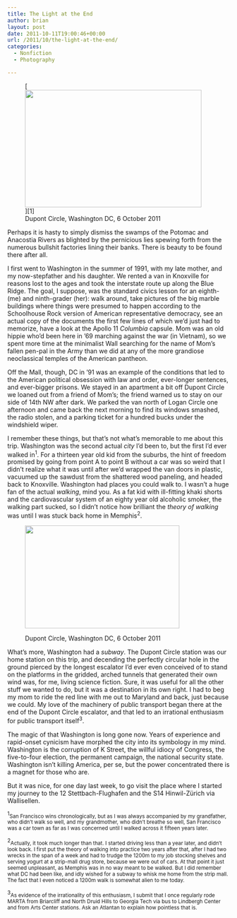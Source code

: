 ```yaml
---
title: The Light at the End
author: brian
layout: post
date: 2011-10-11T19:00:46+00:00
url: /2011/10/the-light-at-the-end/
categories:
  - Nonfiction
  - Photography

---
```

<figure style="width: 400px" class="wp-caption alignleft">[<img src="http://farm7.static.flickr.com/6060/6227298848_5d17eeaec0.jpg" alt="" width="400" height="266" />][1]<figcaption class="wp-caption-text">Dupont Circle, Washington DC, 6 October 2011</figcaption></figure> 

Perhaps it is hasty to simply dismiss the swamps of the Potomac and Anacostia Rivers as blighted by the pernicious lies spewing forth from the numerous bullshit factories lining their banks. There is beauty to be found there after all.<!--more-->

I first went to Washington in the summer of 1991, with my late mother, and my now-stepfather and his daughter. We rented a van in Knoxville for reasons lost to the ages and took the interstate route up along the Blue Ridge. The goal, I suppose, was the standard civics lesson for an eighth- (me) and ninth-grader (her): walk around, take pictures of the big marble buildings where things were presumed to happen according to the Schoolhouse Rock version of American representative democracy, see an actual copy of the documents the first few lines of which we&#8217;d just had to memorize, have a look at the Apollo 11 _Columbia_ capsule. Mom was an old hippie who&#8217;d been here in &#8217;69 marching against the war (in Vietnam), so we spent more time at the minimalist Wall searching for the name of Mom&#8217;s fallen pen-pal in the Army than we did at any of the more grandiose neoclassical temples of the American pantheon.

Off the Mall, though, DC in &#8217;91 was an example of the conditions that led to the American political obsession with law and order, ever-longer sentences, and ever-bigger prisons. We stayed in an apartment a bit off Dupont Circle we loaned out from a friend of Mom&#8217;s; the friend warned us to stay on our side of 14th NW after dark. We parked the van north of Logan Circle one afternoon and came back the next morning to find its windows smashed, the radio stolen, and a parking ticket for a hundred bucks under the windshield wiper.

I remember these things, but that&#8217;s not what&#8217;s memorable to me about this trip. Washington was the second actual _city_ I&#8217;d been to, but the first I&#8217;d ever walked in<sup>1</sup>. For a thirteen year old kid from the suburbs, the hint of freedom promised by going from point A to point B without a car was so weird that I didn&#8217;t realize what it was until after we&#8217;d wrapped the van doors in plastic, vacuumed up the sawdust from the shattered wood paneling, and headed back to Knoxville. Washington had places you could walk to. I wasn&#8217;t a huge fan of the actual _walking_, mind you. As a fat kid with ill-fitting khaki shorts and the cardiovascular system of an eighty year old alcoholic smoker, the walking part sucked, so I didn&#8217;t notice how brilliant the _theory of walking_ was until I was stuck back home in Memphis<sup>2</sup>.<figure style="width: 350px" class="wp-caption alignright">

[<img class=" " src="http://farm7.static.flickr.com/6110/6226775597_4b6cb6efac.jpg" alt="" width="350" height="233" />][2]<figcaption class="wp-caption-text">Dupont Circle, Washington DC, 6 October 2011</figcaption></figure> 

What&#8217;s more, Washington had a _subway_. The Dupont Circle station was our home station on this trip, and decending the perfectly circular hole in the ground pierced by the longest escalator I&#8217;d ever even conceived of to stand on the platforms in the gridded, arched tunnels that generated their own wind was, for me, living science fiction. Sure, it was useful for all the other stuff we wanted to do, but it was a destination in its own right. I had to beg my mom to ride the red line with me out to Maryland and back, just because we could. My love of the machinery of public transport began there at the end of the Dupont Circle escalator, and that led to an irrational enthusiasm for public transport itself<sup>3</sup>.

The magic of that Washington is long gone now. Years of experience and rapid-onset cynicism have morphed the city into its symbology in my mind. Washington is the corruption of K Street, the willful idiocy of Congress, the five-to-four election, the permanent campaign, the national security state. Washington isn&#8217;t killing America, per se, but the power concentrated there is a magnet for those who are.

But it was nice, for one day last week, to go visit the place where I started my journey to the 12 Stettbach-Flughafen and the S14 Hinwil-Zürich via Wallisellen.

<sup>1</sup><small>San Francisco wins chronologically, but as I was always accompanied by my grandfather, who didn&#8217;t walk so well, and my grandmother, who didn&#8217;t breathe so well, San Francisco was a car town as far as I was concerned until I walked across it fifteen years later.</small>

<sup>2</sup><small>Actually, it took much longer than that. I started driving less than a year later, and didn&#8217;t look back. I first put the theory of walking into practice two years after that, after I had two wrecks in the span of a week and had to trudge the 1200m to my job stocking shelves and serving yogurt at a strip-mall drug store, because we were out of cars. At that point it just seemed unpleasant, as Memphis was in no way meant to be walked. But I did remember what DC had been like, and idly wished for a subway to whisk me home from the strip mall. The fact that I even noticed a 1200m walk is somewhat alien to me today.</small>

<sup>3</sup><small>As evidence of the irrationality of this enthusiasm, I submit that I once regularly rode MARTA from Briarcliff and North Druid Hills to Georgia Tech via bus to Lindbergh Center and from Arts Center stations. Ask an Atlantan to explain how pointless that is.</small>

 [1]: http://www.flickr.com/photos/bht/6227298848/ "Dupont Circle (I) by bht, on Flickr"
 [2]: http://www.flickr.com/photos/bht/6226775597/ "Dupont Circle (II) by bht, on Flickr"